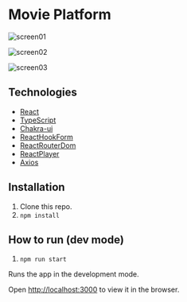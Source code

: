 # Movie Platform

![screen01](https://user-images.githubusercontent.com/30775271/166982304-8d0a790b-5048-4330-a042-c9581f109efd.JPG)

![screen02](https://user-images.githubusercontent.com/30775271/166982495-c0dee99f-fc09-4b31-b419-f8c9e866a385.JPG)

![screen03](https://user-images.githubusercontent.com/30775271/166982728-ef1b845d-77b1-43bd-b60d-b80680937c28.JPG)


## Technologies

- [React](https://reactjs.org/)
- [TypeScript](https://www.typescriptlang.org/)
- [Chakra-ui](https://chakra-ui.com//)
- [ReactHookForm](https://react-hook-form.com/)
- [ReactRouterDom](https://reactrouter.com/)
- [ReactPlayer](https://www.npmjs.com/package/react-player)
- [Axios](https://axios-http.com/)

## Installation
1. Clone this repo.
2. `npm install`

## How to run (dev mode)

1. `npm run start`

Runs the app in the development mode.

Open [http://localhost:3000](http://localhost:3000) to view it in the browser.
